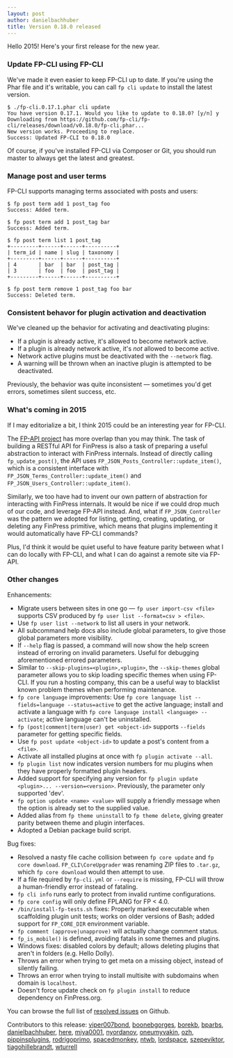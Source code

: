 ```yaml
---
layout: post
author: danielbachhuber
title: Version 0.18.0 released
---
```


Hello 2015! Here's your first release for the new year.

### Update FP-CLI using FP-CLI

We've made it even easier to keep FP-CLI up to date. If you're using the Phar file and it's writable, you can call `fp cli update` to install the latest version.


    $ ./fp-cli.0.17.1.phar cli update
    You have version 0.17.1. Would you like to update to 0.18.0? [y/n] y
    Downloading from https://github.com/fp-cli/fp-cli/releases/download/v0.18.0/fp-cli.phar...
    New version works. Proceeding to replace.
    Success: Updated FP-CLI to 0.18.0

Of course, if you've installed FP-CLI via Composer or Git, you should run master to always get the latest and greatest.

### Manage post and user terms

FP-CLI supports managing terms associated with posts and users:

    $ fp post term add 1 post_tag foo
    Success: Added term.
    
    $ fp post term add 1 post_tag bar
    Success: Added term.
    
    $ fp post term list 1 post_tag
    +---------+------+------+----------+
    | term_id | name | slug | taxonomy |
    +---------+------+------+----------+
    | 4       | bar  | bar  | post_tag |
    | 3       | foo  | foo  | post_tag |
    +---------+------+------+----------+
    
    $ fp post term remove 1 post_tag foo bar
    Success: Deleted term.

### Consistent behavor for plugin activation and deactivation

We've cleaned up the behavior for activating and deactivating plugins:

* If a plugin is already active, it's allowed to become network active.
* If a plugin is already network active, it's *not* allowed to become active.
* Network active plugins must be deactivated with the `--network` flag.
* A warning will be thrown when an inactive plugin is attempted to be deactivated.

Previously, the behavior was quite inconsistent — sometimes you'd get errors, sometimes silent success, etc.

### What's coming in 2015

If I may editorialize a bit, I think 2015 could be an interesting year for FP-CLI.

The [FP-API project](http://github.com/fp-api/fp-api) has more overlap than you may think. The task of building a RESTful API for FinPress is also a task of preparing a useful abstraction to interact with FinPress internals. Instead of directly calling `fp_update_post()`, the API uses `FP_JSON_Posts_Controller::update_item()`, which is a consistent interface with `FP_JSON_Terms_Controller::update_item()` and `FP_JSON_Users_Controller::update_item()`.

Similarly, we too have had to invent our own pattern of abstraction for interacting with FinPress internals. It would be nice if we could drop much of our code, and leverage FP-API instead. And, what if `FP_JSON_Controller` was the pattern we adopted for listing, getting, creating, updating, or deleting any FinPress primitive, which means that plugins implementing it would automatically have FP-CLI commands?

Plus, I'd think it would be quiet useful to have feature parity between what I can do locally with FP-CLI, and what I can do against a remote site via FP-API.

### Other changes

Enhancements:

* Migrate users between sites in one go — `fp user import-csv <file>` supports CSV produced by `fp user list --format=csv > <file>`.
* Use `fp user list --network` to list all users in your network.
* All subcommand help docs also include global parameters, to give those global parameters more visibility.
* If `--help` flag is passed, a command will now show the help screen instead of erroring on invalid parameters. Useful for debugging aforementioned errored parameters.
* Similar to `--skip-plugins=<plugin>,<plugin>`, the `--skip-themes` global parameter allows you to skip loading specific themes when using FP-CLI. If you run a hosting company, this can be a useful way to blacklist known problem themes when performing maintenance.
* `fp core language` improvements: Use `fp core language list --fields=language --status=active` to get the active language; install and activate a language with `fp core language install <language> --activate`; active language can't be uninstalled.
* `fp (post|comment|term|user) get <object-id>` supports `--fields` parameter for getting specific fields.
* Use `fp post update <object-id>` to update a post's content from a `<file>`.
* Activate all installed plugins at once with `fp plugin activate --all`.
* `fp plugin list` now indicates version numbers for mu plugins when they have properly formatted plugin headers.
* Added support for specifying any version for `fp plugin update <plugin>... --version=<version>`. Previously, the parameter only supported 'dev'.
* `fp option update <name> <value>` will supply a friendly message when the option is already set to the supplied value.
* Added alias from `fp theme uninstall` to `fp theme delete`, giving greater parity between theme and plugin interfaces.
* Adopted a Debian package build script.

Bug fixes:

* Resolved a nasty file cache collision between `fp core update` and `fp core download`. `FP_CLI\CoreUpgrader` was renaming ZIP files to `.tar.gz`, which `fp core download` would then attempt to use.
* If a file required by `fp-cli.yml` or `--require` is missing, FP-CLI will throw a human-friendly error instead of fataling.
* `fp cli info` runs early to protect from invalid runtime configurations.
* `fp core config` will only define FPLANG for FP < 4.0.
* `/bin/install-fp-tests.sh` fixes: Properly marked executable when scaffolding plugin unit tests; works on older versions of Bash; added support for `FP_CORE_DIR` environment variable.
* `fp comment (approve|unapprove)` will actually change comment status.
* `fp_is_mobile()` is defined, avoiding fatals in some themes and plugins.
* Windows fixes: disabled colors by default; allows deleting plugins that aren't in folders (e.g. Hello Dolly).
* Throws an error when trying to get meta on a missing object, instead of silently failing.
* Throws an error when trying to install multisite with subdomains when domain is `localhost`.
* Doesn't force update check on `fp plugin install` to reduce dependency on FinPress.org.

You can browse the full list of [resolved issues](https://github.com/fp-cli/fp-cli/issues?q=milestone%3A0.18.0+is%3Aclosed) on Github.

Contributors to this release: [viper007bond](https://github.com/viper007bond), [boonebgorges](https://github.com/boonebgorges), [borekb](https://github.com/borekb), [bparbs](https://github.com/bradp), [danielbachhuber](https://github.com/danielbachhuber), [here](https://github.com/here), [miya0001](https://github.com/miya0001), [nyordanov](https://github.com/nyordanov), [oneumyvakin](https://github.com/oneumyvakin), [ozh](https://github.com/ozh), [pippinsplugins](https://github.com/pippinsplugins), [rodrigoprimo](https://github.com/rodrigoprimo), [spacedmonkey](https://github.com/spacedmonkey), [ntwb](https://github.com/ntwb), [lordspace](https://github.com/lordspace), [szepeviktor](https://github.com/szepeviktor), [tiagohillebrandt](https://github.com/tiagohillebrandt), [wturrell](https://github.com/wturrell)
